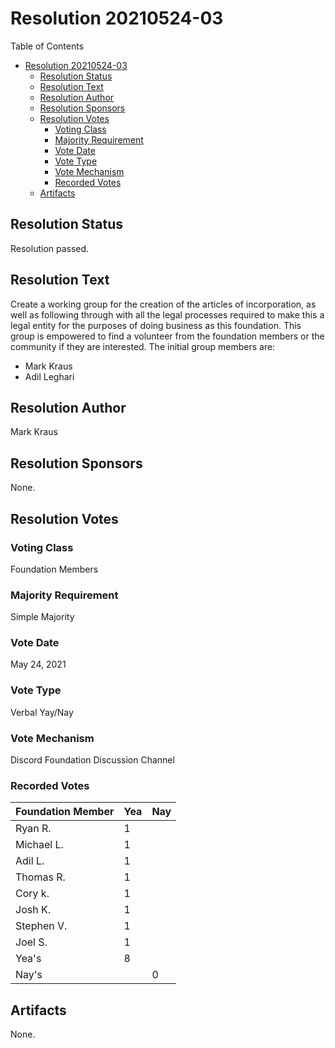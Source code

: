 # Resolution 20210524-03

Table of Contents

- [Resolution 20210524-03](#resolution-20210524-03)
  - [Resolution Status](#resolution-status)
  - [Resolution Text](#resolution-text)
  - [Resolution Author](#resolution-author)
  - [Resolution Sponsors](#resolution-sponsors)
  - [Resolution Votes](#resolution-votes)
    - [Voting Class](#voting-class)
    - [Majority Requirement](#majority-requirement)
    - [Vote Date](#vote-date)
    - [Vote Type](#vote-type)
    - [Vote Mechanism](#vote-mechanism)
    - [Recorded Votes](#recorded-votes)
  - [Artifacts](#artifacts)

## Resolution Status

Resolution passed.

## Resolution Text

Create a working group for the creation of the articles of incorporation, as well as following through with all the legal processes required to make this a legal entity for the purposes of doing business as this foundation.
This group is empowered to find a volunteer from the foundation members or the community if they are interested.
The initial group members are:

- Mark Kraus
- Adil Leghari

## Resolution Author

Mark Kraus

## Resolution Sponsors

None.

## Resolution Votes

### Voting Class

Foundation Members

### Majority Requirement

Simple Majority

### Vote Date

May 24, 2021

### Vote Type

Verbal Yay/Nay

### Vote Mechanism

Discord Foundation Discussion Channel

### Recorded Votes

| Foundation Member | Yea | Nay |
|-------------------|-----|-----|
| Ryan R.           | 1   |     |
| Michael L.        | 1   |     |
| Adil L.           | 1   |     |
| Thomas R.         | 1   |     |
| Cory k.           | 1   |     |
| Josh K.           | 1   |     |
| Stephen V.        | 1   |     |
| Joel S.           | 1   |     |
| Yea's             | 8   |     |
| Nay's             |     | 0   |

## Artifacts

None.
